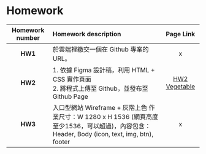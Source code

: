 # Homework

| **Homework number** | **Homework description** | **Page Link** |
|:--:|:--|:--:|
| **HW1** | 於雲端裡繳交一個在 Github 專案的 URL。 | x |
| **HW2** | 1. 依據 Figma 設計稿，利用 HTML + CSS 實作頁面<br>2. 將程式上傳至 Github，並發布至 Github Page | <a href="https://06wuuntt.github.io/WebDesign_1141/hw2" target="_blank">HW2 Vegetable</a> |
| **HW3** | 入口型網站 Wireframe + 灰階上色 作業尺寸：W 1280  x  H 1536 (網頁高度至少1536，可以超過)，內容包含：Header, Body (icon, text, img, btn), footer | x |
